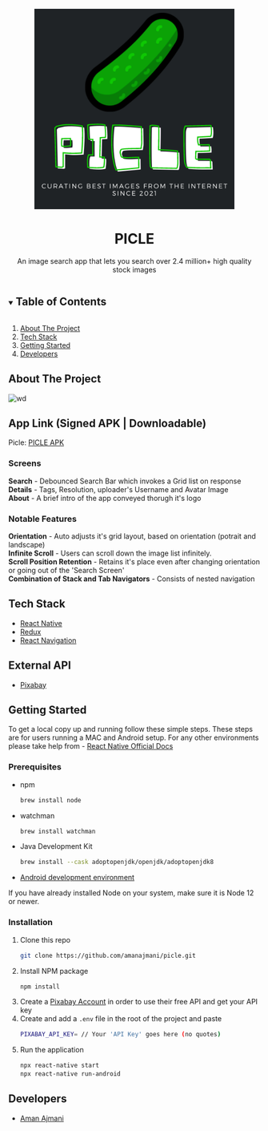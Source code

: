 <p align="center">
  <img src="src/assets/images/logoLarge.png" alt="Picle's Logo" style="height:400px"/>
</p>
<p align="center">
  <h1 align="center">PICLE</h1>
  <p align="center">
  An image search app that lets you search over 2.4 million+ high quality stock images
  </p>
</p>
<details open="open">
  <summary><h2 style="display: inline-block">Table of Contents</h2></summary>
  <ol>
    <li><a href="#about-the-project">About The Project</a></li>
    <li><a href="#tech-stack">Tech Stack</a></li>
    <li><a href="#getting-started">Getting Started</a></li>
    <li><a href="#developers">Developers</a></li>
  </ol>
</details>

## About The Project
  ![wd](https://media.giphy.com/media/m4aHHy7BTtJ3a0OlS6/giphy.gif)
  
## App Link (Signed APK | Downloadable)
Picle: [PICLE APK](https://drive.google.com/file/d/1PRDNYsJVVQiva5lgFEI6dTS5wEMRZOEB/view?usp=sharing)

### Screens
**Search** - Debounced Search Bar which invokes a Grid list on response<br/>
**Details** - Tags, Resolution, uploader's Username and Avatar Image <br/>
**About** - A brief intro of the app conveyed thorugh it's logo   <br/>

### Notable Features
**Orientation** - Auto adjusts it's grid layout, based on orientation (potrait and landscape)<br/>
**Infinite Scroll** - Users can scroll down the image list infinitely.<br/>
**Scroll Position Retention** - Retains it's place even after changing orientation or going out of the 'Search Screen' <br/>
**Combination of Stack and Tab Navigators** - Consists of nested navigation <br/>

## Tech Stack
- [React Native](https://reactnative.dev/)
- [Redux](https://redux.js.org/)
- [React Navigation](https://reactnavigation.org/)

## External API
- [Pixabay](https://pixabay.com/api/docs/)

<!-- GETTING STARTED -->
## Getting Started
To get a local copy up and running follow these simple steps.
These steps are for users running a MAC and Android setup.
For any other environments please take help from - [React Native Official Docs](https://reactnative.dev/docs/environment-setup)

### Prerequisites
- npm
  ```sh
  brew install node
  ```
- watchman
  ```sh
  brew install watchman
  ```
- Java Development Kit
  ```sh
  brew install --cask adoptopenjdk/openjdk/adoptopenjdk8
  ```
- [Android development environment](https://reactnative.dev/docs/environment-setup)

If you have already installed Node on your system, make sure it is Node 12 or newer.

### Installation
1. Clone this repo
   ```sh
   git clone https://github.com/amanajmani/picle.git
   ```
2. Install NPM package
   ```sh
   npm install
   ```
3. Create a [Pixabay Account](https://pixabay.com/api/docs/) in order to use their free API and get your API key
4. Create and add a `.env` file in the root of the project and paste
   ```sh
   PIXABAY_API_KEY= // Your 'API Key' goes here (no quotes)
   ```
5. Run the application
    ```sh
    npx react-native start
    npx react-native run-android
    ```

## Developers
- [Aman Ajmani](https://github.com/amanajmani)

